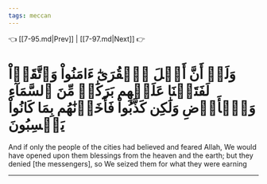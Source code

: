 ```yaml
---
tags: meccan
---
```


👈 [[7-95.md|Prev]] | [[7-97.md|Next]] 👉

# وَلَوۡ أَنَّ أَهۡلَ ٱلۡقُرَىٰٓ ءَامَنُواْ وَٱتَّقَوۡاْ لَفَتَحۡنَا عَلَيۡهِم بَرَكَٰتٖ مِّنَ ٱلسَّمَآءِ وَٱلۡأَرۡضِ وَلَٰكِن كَذَّبُواْ فَأَخَذۡنَٰهُم بِمَا كَانُواْ يَكۡسِبُونَ

And if only the people of the cities had believed and feared Allah, We would have opened upon them blessings from the heaven and the earth; but they denied [the messengers], so We seized them for what they were earning

---

